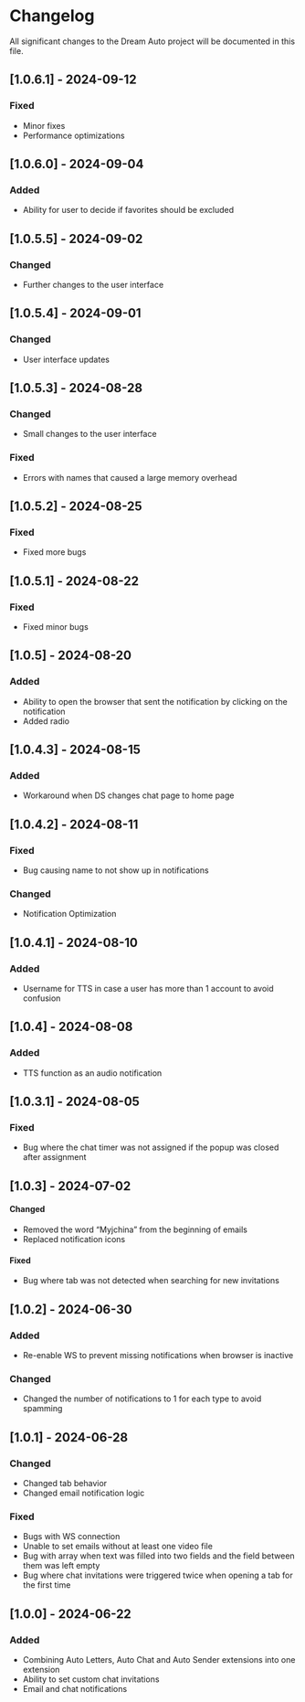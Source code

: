 # Changelog

All significant changes to the Dream Auto project will be documented in this file.

## [1.0.6.1] - 2024-09-12

### Fixed

- Minor fixes
- Performance optimizations

## [1.0.6.0] - 2024-09-04

### Added

- Ability for user to decide if favorites should be excluded

## [1.0.5.5] - 2024-09-02

### Changed

- Further changes to the user interface

## [1.0.5.4] - 2024-09-01

### Changed

- User interface updates

## [1.0.5.3] - 2024-08-28

### Changed

- Small changes to the user interface

### Fixed

- Errors with names that caused a large memory overhead

## [1.0.5.2] - 2024-08-25

### Fixed

- Fixed more bugs

## [1.0.5.1] - 2024-08-22

### Fixed

- Fixed minor bugs

## [1.0.5] - 2024-08-20

### Added

- Ability to open the browser that sent the notification by clicking on the notification
- Added radio

## [1.0.4.3] - 2024-08-15

### Added

- Workaround when DS changes chat page to home page

## [1.0.4.2] - 2024-08-11

### Fixed

- Bug causing name to not show up in notifications

### Changed

- Notification Optimization

## [1.0.4.1] - 2024-08-10

### Added

- Username for TTS in case a user has more than 1 account to avoid confusion

## [1.0.4] - 2024-08-08

### Added

- TTS function as an audio notification

## [1.0.3.1] - 2024-08-05

### Fixed

- Bug where the chat timer was not assigned if the popup was closed after assignment

## [1.0.3] - 2024-07-02

#### Changed

- Removed the word “Myjchina” from the beginning of emails
- Replaced notification icons

#### Fixed

- Bug where tab was not detected when searching for new invitations

## [1.0.2] - 2024-06-30

### Added

- Re-enable WS to prevent missing notifications when browser is inactive

### Changed

- Changed the number of notifications to 1 for each type to avoid spamming

## [1.0.1] - 2024-06-28

### Changed

- Changed tab behavior
- Changed email notification logic

### Fixed

- Bugs with WS connection
- Unable to set emails without at least one video file
- Bug with array when text was filled into two fields and the field between them was left empty
- Bug where chat invitations were triggered twice when opening a tab for the first time

## [1.0.0] - 2024-06-22

### Added

- Combining Auto Letters, Auto Chat and Auto Sender extensions into one extension
- Ability to set custom chat invitations
- Email and chat notifications
